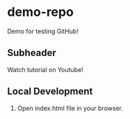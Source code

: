 # demo-repo
Demo for testing GitHub!

## Subheader
Watch tutorial on Youtube!

## Local Development
1. Open index.html file in your browser.